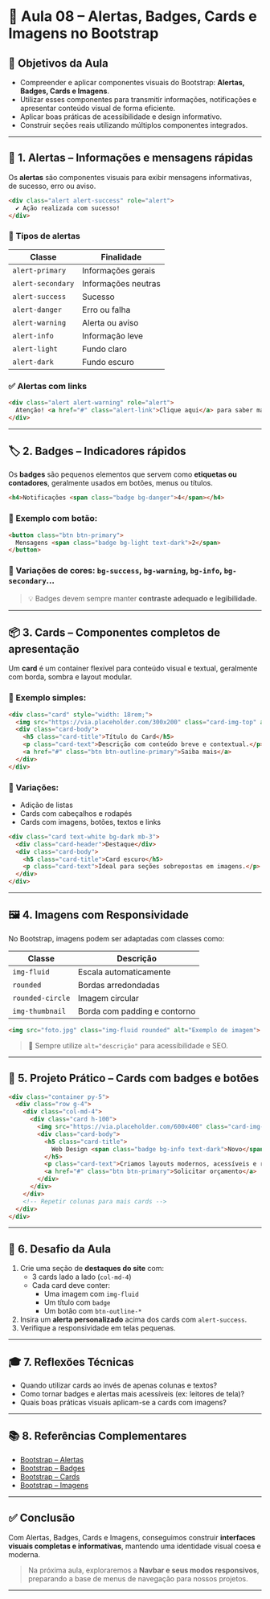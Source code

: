 # 📘 Aula 08 – Alertas, Badges, Cards e Imagens no Bootstrap

## 🎯 Objetivos da Aula
- Compreender e aplicar componentes visuais do Bootstrap: **Alertas, Badges, Cards e Imagens**.
- Utilizar esses componentes para transmitir informações, notificações e apresentar conteúdo visual de forma eficiente.
- Aplicar boas práticas de acessibilidade e design informativo.
- Construir seções reais utilizando múltiplos componentes integrados.

---

## 🧩 1. Alertas – Informações e mensagens rápidas

Os **alertas** são componentes visuais para exibir mensagens informativas, de sucesso, erro ou aviso.

```html
<div class="alert alert-success" role="alert">
  ✔️ Ação realizada com sucesso!
</div>
```

### 🎨 Tipos de alertas

| Classe             | Finalidade                 |
|--------------------|----------------------------|
| `alert-primary`    | Informações gerais         |
| `alert-secondary`  | Informações neutras        |
| `alert-success`    | Sucesso                    |
| `alert-danger`     | Erro ou falha              |
| `alert-warning`    | Alerta ou aviso            |
| `alert-info`       | Informação leve            |
| `alert-light`      | Fundo claro                |
| `alert-dark`       | Fundo escuro               |

### ✅ Alertas com links

```html
<div class="alert alert-warning" role="alert">
  Atenção! <a href="#" class="alert-link">Clique aqui</a> para saber mais.
</div>
```

---

## 🏷️ 2. Badges – Indicadores rápidos

Os **badges** são pequenos elementos que servem como **etiquetas ou contadores**, geralmente usados em botões, menus ou títulos.

```html
<h4>Notificações <span class="badge bg-danger">4</span></h4>
```

### 🧠 Exemplo com botão:

```html
<button class="btn btn-primary">
  Mensagens <span class="badge bg-light text-dark">2</span>
</button>
```

### 🎨 Variações de cores: `bg-success`, `bg-warning`, `bg-info`, `bg-secondary`...

> 💡 Badges devem sempre manter **contraste adequado e legibilidade.**

---

## 📦 3. Cards – Componentes completos de apresentação

Um **card** é um container flexível para conteúdo visual e textual, geralmente com borda, sombra e layout modular.

### 🧱 Exemplo simples:

```html
<div class="card" style="width: 18rem;">
  <img src="https://via.placeholder.com/300x200" class="card-img-top" alt="Imagem de exemplo">
  <div class="card-body">
    <h5 class="card-title">Título do Card</h5>
    <p class="card-text">Descrição com conteúdo breve e contextual.</p>
    <a href="#" class="btn btn-outline-primary">Saiba mais</a>
  </div>
</div>
```

### 🔁 Variações:
- Adição de listas
- Cards com cabeçalhos e rodapés
- Cards com imagens, botões, textos e links

```html
<div class="card text-white bg-dark mb-3">
  <div class="card-header">Destaque</div>
  <div class="card-body">
    <h5 class="card-title">Card escuro</h5>
    <p class="card-text">Ideal para seções sobrepostas em imagens.</p>
  </div>
</div>
```

---

## 🖼️ 4. Imagens com Responsividade

No Bootstrap, imagens podem ser adaptadas com classes como:

| Classe         | Descrição                       |
|----------------|----------------------------------|
| `img-fluid`    | Escala automaticamente           |
| `rounded`      | Bordas arredondadas              |
| `rounded-circle` | Imagem circular                |
| `img-thumbnail`| Borda com padding e contorno     |

```html
<img src="foto.jpg" class="img-fluid rounded" alt="Exemplo de imagem">
```

> 📌 Sempre utilize `alt="descrição"` para acessibilidade e SEO.

---

## 🧠 5. Projeto Prático – Cards com badges e botões

```html
<div class="container py-5">
  <div class="row g-4">
    <div class="col-md-4">
      <div class="card h-100">
        <img src="https://via.placeholder.com/600x400" class="card-img-top" alt="Serviço">
        <div class="card-body">
          <h5 class="card-title">
            Web Design <span class="badge bg-info text-dark">Novo</span>
          </h5>
          <p class="card-text">Criamos layouts modernos, acessíveis e responsivos.</p>
          <a href="#" class="btn btn-primary">Solicitar orçamento</a>
        </div>
      </div>
    </div>
    <!-- Repetir colunas para mais cards -->
  </div>
</div>
```

---

## 🧪 6. Desafio da Aula

1. Crie uma seção de **destaques do site** com:
   - 3 cards lado a lado (`col-md-4`)
   - Cada card deve conter:
     - Uma imagem com `img-fluid`
     - Um título com `badge`
     - Um botão com `btn-outline-*`
2. Insira um **alerta personalizado** acima dos cards com `alert-success`.
3. Verifique a responsividade em telas pequenas.

---

## 🎓 7. Reflexões Técnicas

- Quando utilizar cards ao invés de apenas colunas e textos?
- Como tornar badges e alertas mais acessíveis (ex: leitores de tela)?
- Quais boas práticas visuais aplicam-se a cards com imagens?

---

## 📚 8. Referências Complementares

- [Bootstrap – Alertas](https://getbootstrap.com/docs/5.3/components/alerts/)
- [Bootstrap – Badges](https://getbootstrap.com/docs/5.3/components/badge/)
- [Bootstrap – Cards](https://getbootstrap.com/docs/5.3/components/card/)
- [Bootstrap – Imagens](https://getbootstrap.com/docs/5.3/content/images/)

---

## ✅ Conclusão

Com Alertas, Badges, Cards e Imagens, conseguimos construir **interfaces visuais completas e informativas**, mantendo uma identidade visual coesa e moderna.

> Na próxima aula, exploraremos a **Navbar e seus modos responsivos**, preparando a base de menus de navegação para nossos projetos.

---
